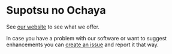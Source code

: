 # Supotsu no Ochaya

See [our website](https://supotsu-no-ochaya.github.io) to see what we offer.

In case you have a problem with our software or want to suggest enhancements you can [create an issue](https://github.com/supotsu-no-ochaya/.github/issues/new/choose) and report it that way.
